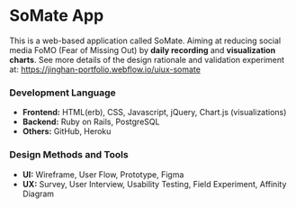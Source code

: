 # SoMate App
This is a web-based application called SoMate. Aiming at reducing social media FoMO (Fear of Missing Out) by **daily recording** and **visualization charts**.
See more details of the design rationale and validation experiment at: https://jinghan-portfolio.webflow.io/uiux-somate

### Development Language
* **Frontend:** HTML(erb), CSS, Javascript, jQuery, Chart.js (visualizations)
* **Backend:** Ruby on Rails, PostgreSQL
* **Others:** GitHub, Heroku

### Design Methods and Tools
* **UI:** Wireframe, User Flow, Prototype, Figma
* **UX:** Survey, User Interview, Usability Testing, Field Experiment, Affinity Diagram
